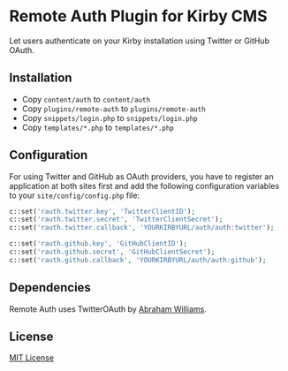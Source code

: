# Remote Auth Plugin for Kirby CMS

Let users authenticate on your Kirby installation using Twitter or GitHub OAuth.

## Installation

- Copy `content/auth` to `content/auth`
- Copy `plugins/remote-auth` to `plugins/remote-auth`
- Copy `snippets/login.php` to `snippets/login.php`
- Copy `templates/*.php` to `templates/*.php`

## Configuration

For using Twitter and GitHub as OAuth providers, you have to register an application at both sites first and add the following configuration variables to your `site/config/config.php` file:

```php
c::set('rauth.twitter.key', 'TwitterClientID');
c::set('rauth.twitter.secret', 'TwitterClientSecret');
c::set('rauth.twitter.callback', 'YOURKIRBYURL/auth/auth:twitter');

c::set('rauth.github.key', 'GitHubClientID');
c::set('rauth.github.secret', 'GitHubClientSecret');
c::set('rauth.github.callback', 'YOURKIRBYURL/auth/auth:github');
```

## Dependencies

Remote Auth uses TwitterOAuth by [Abraham Williams](abraham@abrah.am).

## License

[MIT License](http://opensource.org/licenses/MIT)